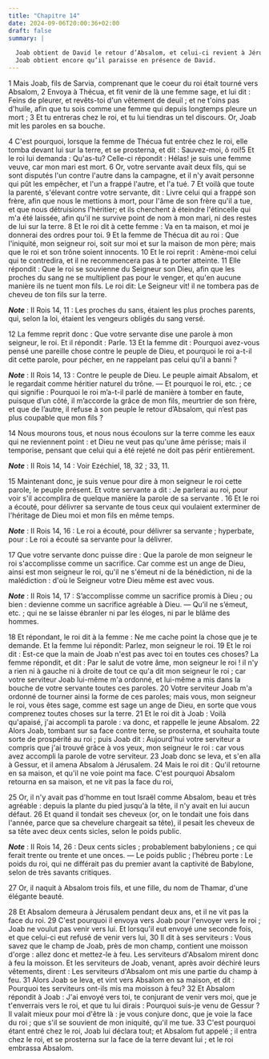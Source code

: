 ```yaml
---
title: "Chapitre 14"
date: 2024-09-06T20:00:36+02:00
draft: false
summary: |
  
  Joab obtient de David le retour d’Absalom, et celui-ci revient à Jérusalem.
  Joab obtient encore qu’il paraisse en présence de David.
---
```



1 Mais Joab, fils de Sarvia, comprenant que le coeur du roi était tourné vers Absalom, 2 Envoya à Thécua, et fit venir de là une femme sage, et lui dit : Feins de pleurer, et revêts-toi d'un vêtement de deuil ; et ne t'oins pas d'huile, afin que tu sois comme une femme qui depuis longtemps pleure un mort ; 3 Et tu entreras chez le roi, et tu lui tiendras un tel discours. Or, Joab mit les paroles en sa bouche.


4 C'est pourquoi, lorsque la femme de Thécua fut entrée chez le roi, elle tomba devant lui sur la terre, et se prosterna, et dit : Sauvez-moi, ô roi!5 Et le roi lui demanda : Qu'as-tu? Celle-ci répondit : Hélas! je suis une femme veuve, car mon mari est mort. 6 Or, votre servante avait deux fils, qui se sont disputés l'un contre l'autre dans la campagne, et il n'y avait personne qui pût les empêcher, et l'un a frappé l'autre, et l'a tué. 7 Et voilà que toute la parenté, s'élevant contre votre servante, dit : Livre celui qui a frappé son frère, afin que nous le mettions à mort, pour l'âme de son frère qu'il a tue, et que nous détruisions l'héritier; et ils cherchent à éteindre l'étincelle qui m'a été laissée, afin qu'il ne survive point de nom à mon mari, ni des restes de lui sur la terre. 8 Et le roi dit à cette femme : Va en ta maison, et moi je donnerai des ordres pour toi. 9 Et la femme de Thécua dit au roi : Que l'iniquité, mon seigneur roi, soit sur moi et sur la maison de mon père; mais que le roi et son
trône soient innocents. 10 Et le roi reprit : Amène-moi celui qui te contredira, et il ne recommencera pas à te porter atteinte. 11 Elle répondit : Que le roi se souvienne du Seigneur son Dieu, afin que les proches du sang ne se multiplient pas pour le venger, et qu'en aucune manière ils ne tuent mon fils. Le roi dit: Le Seigneur vit! il ne tombera pas de cheveu de ton fils sur la terre.

***Note*** :  II Rois 14, 11 : Les proches du sans, étaient les plus proches parents, qui, selon la loi, étaient les vengeurs obligés du sang versé.


12 La femme reprit donc : Que votre servante dise une parole à mon seigneur, le roi. Et il répondit : Parle. 13 Et la femme dit : Pourquoi avez-vous pensé une pareille chose contre le peuple de Dieu, et pourquoi le roi a-t-il dit cette parole, pour pécher, en ne rappelant pas celui qu'il a banni ?

***Note*** :  II Rois 14, 13 : Contre le peuple de Dieu. Le peuple aimait Absalom, et le regardait comme héritier naturel du trône. ― Et pourquoi le roi, etc. ; ce qui signifie : Pourquoi le roi m’a-t-il parlé de manière à tomber en faute, puisque d’un côté, il m’accorde la grâce de mon fils, meurtrier de son frère, et que de l’autre, il refuse à son peuple le retour d’Absalom, qui n’est pas plus coupable que mon fils ?

14 Nous mourons tous, et nous nous écoulons sur la terre comme les eaux qui ne reviennent point : et Dieu ne veut pas qu'une âme périsse; mais il temporise, pensant que celui qui a été rejeté ne doit pas périr entièrement.

***Note*** :  II Rois 14, 14 : Voir Ezéchiel, 18, 32 ; 33, 11.

15 Maintenant donc, je suis venue pour dire à mon seigneur le roi cette parole, le peuple présent. Et votre servante a dit : Je parlerai au roi, pour voir s'il accomplira de quelque manière la parole de sa servante . 16 Et le roi a écouté, pour délivrer sa servante de tous ceux qui voulaient exterminer de l'héritage de Dieu moi et mon fils en même temps.

***Note*** :  II Rois 14, 16 : Le roi a écouté, pour délivrer sa servante ; hyperbate, pour : Le roi a écouté sa servante pour la délivrer.

17 Que votre servante donc puisse dire : Que la parole de mon seigneur le roi s'accomplisse comme un sacrifice. Car comme est un ange de Dieu, ainsi est mon seigneur le roi, qu'il ne s'émeut ni de la bénédiction, ni de la malédiction : d'où le Seigneur votre Dieu même est avec vous.

***Note*** :  II Rois 14, 17 : S’accomplisse comme un sacrifice promis à Dieu ; ou bien : devienne comme un sacrifice agréable à Dieu. ― Qu’il ne s’émeut, etc. ; qui ne se laisse ébranler ni par les éloges, ni par le blâme des hommes.


18 Et répondant, le roi dit à la femme : Ne me cache point la chose que je te demande. Et la femme lui répondit: Parlez, mon seigneur le roi. 19 Et le roi dit : Est-ce que la main de Joab n'est pas avec toi en toutes ces choses? La femme répondit, et dit : Par le salut de votre âme, mon seigneur le roi ! il n'y a rien ni à gauche ni à droite de tout ce qu'a dit mon seigneur le roi ; car votre serviteur Joab lui-même m'a ordonné, et lui-même a mis dans la bouche de votre servante toutes ces paroles. 20 Votre serviteur Joab m'a ordonné de tourner ainsi la forme de ces paroles; mais vous, mon seigneur le roi, vous êtes sage, comme est sage un ange de Dieu, en sorte que vous comprenez toutes choses sur la terre. 21 Et le roi dit à Joab : Voilà qu'apaisé, j'ai accompli ta parole : va donc, et rappelle le jeune Absalom. 22 Alors Joab, tombant sur sa face contre terre, se prosterna, et souhaita toute sorte de prospérité au roi ; puis Joab dit : Aujourd'hui votre serviteur a compris que j'ai trouvé grâce à vos yeux, mon
seigneur le roi : car vous avez accompli la parole de votre serviteur. 23 Joab donc se leva, et s'en alla à Gessur, et il amena Absalom à Jérusalem. 24 Mais le roi dit : Qu'il retourne en sa maison, et qu'il ne voie point ma face. C'est pourquoi Absalom retourna en sa maison, et ne vit pas la face du roi,


25 Or, il n'y avait pas d'homme en tout Israël comme Absalom, beau et très agréable : depuis la plante du pied jusqu'à la tête, il n'y avait en lui aucun défaut. 26 Et quand il tondait ses cheveux (or, on le tondait une fois dans l'année, parce que sa chevelure chargeait sa tête), il pesait les cheveux de sa tête avec deux cents sicles, selon le poids public.

***Note*** :  II Rois 14, 26 : Deux cents sicles ; probablement babyloniens ; ce qui ferait trente ou trente et une onces. ― Le poids public ; l’hébreu porte : Le poids du roi, qui ne différait pas du premier avant la captivité de Babylone, selon de très savants critiques.

27 Or, il naquit à Absalom trois fils, et une fille, du nom de Thamar, d'une élégante beauté.


28 Et Absalom demeura à Jérusalem pendant deux ans, et il ne vit pas la face du roi. 29 C'est pourquoi il envoya vers Joab pour l'envoyer vers le roi ; Joab ne voulut pas venir vers lui. Et lorsqu'il eut envoyé une seconde fois, et que celui-ci eut refusé de venir vers lui, 30 Il dit à ses serviteurs : Vous savez que le champ de Joab, près de mon champ, contient une moisson d'orge : allez donc et mettez-le à feu. Les serviteurs d'Absalom mirent donc à feu la moisson. Et les serviteurs de Joab, venant, après avoir déchiré leurs vêtements, dirent : Les serviteurs d'Absalom ont mis une partie du champ à feu. 31 Alors Joab se leva, et vint vers Absalom en sa maison, et dit : Pourquoi tes serviteurs ont-ils mis ma moisson à feu? 32 Et Absalom répondit à Joab : J'ai envoyé vers toi, te conjurant de venir vers moi, que je t'enverrais vers le roi, et que tu lui dirais : Pourquoi suis-je venu de Gessur ? Il valait mieux pour moi d'être là : je vous conjure donc, que je voie la face du roi ; que s'il se souvient de mon
iniquité, qu'il me tue. 33 C'est pourquoi étant entré chez le roi, Joab lui déclara tout; et Absalom fut appelé ; il entra chez le roi, et se prosterna sur la face de la terre devant lui ; et le roi embrassa Absalom.

